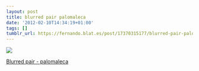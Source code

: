 ```yaml
---
layout: post
title: blurred pair palomaleca
date: '2012-02-10T14:34:19+01:00'
tags: []
tumblr_url: https://fernando.blat.es/post/17370315177/blurred-pair-palomaleca
---
```

 ![](/tumblr_files/tumblr_lz6j18q8CJ1qz4y16o1_1280.jpg)  

[Blurred pair - palomaleca](http://flic.kr/p/axvaQg)
